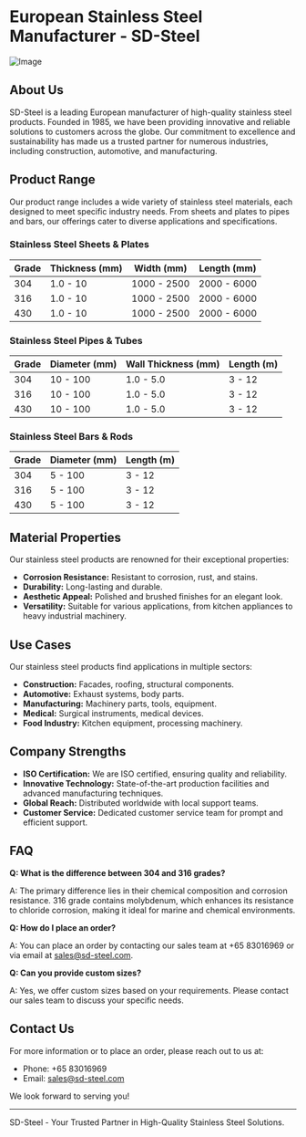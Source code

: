 # European Stainless Steel Manufacturer - SD-Steel

![Image](https://github.com/user-attachments/assets/2567258e-e124-4816-932d-1809bd27ef0b)

## About Us

SD-Steel is a leading European manufacturer of high-quality stainless steel products. Founded in 1985, we have been providing innovative and reliable solutions to customers across the globe. Our commitment to excellence and sustainability has made us a trusted partner for numerous industries, including construction, automotive, and manufacturing.

## Product Range

Our product range includes a wide variety of stainless steel materials, each designed to meet specific industry needs. From sheets and plates to pipes and bars, our offerings cater to diverse applications and specifications.

### Stainless Steel Sheets & Plates

| Grade | Thickness (mm) | Width (mm) | Length (mm) |
|-------|----------------|------------|-------------|
| 304   | 1.0 - 10       | 1000 - 2500| 2000 - 6000 |
| 316   | 1.0 - 10       | 1000 - 2500| 2000 - 6000 |
| 430   | 1.0 - 10       | 1000 - 2500| 2000 - 6000 |

### Stainless Steel Pipes & Tubes

| Grade | Diameter (mm) | Wall Thickness (mm) | Length (m) |
|-------|---------------|---------------------|------------|
| 304   | 10 - 100      | 1.0 - 5.0           | 3 - 12     |
| 316   | 10 - 100      | 1.0 - 5.0           | 3 - 12     |
| 430   | 10 - 100      | 1.0 - 5.0           | 3 - 12     |

### Stainless Steel Bars & Rods

| Grade | Diameter (mm) | Length (m) |
|-------|---------------|------------|
| 304   | 5 - 100       | 3 - 12     |
| 316   | 5 - 100       | 3 - 12     |
| 430   | 5 - 100       | 3 - 12     |

## Material Properties

Our stainless steel products are renowned for their exceptional properties:

- **Corrosion Resistance:** Resistant to corrosion, rust, and stains.
- **Durability:** Long-lasting and durable.
- **Aesthetic Appeal:** Polished and brushed finishes for an elegant look.
- **Versatility:** Suitable for various applications, from kitchen appliances to heavy industrial machinery.

## Use Cases

Our stainless steel products find applications in multiple sectors:

- **Construction:** Facades, roofing, structural components.
- **Automotive:** Exhaust systems, body parts.
- **Manufacturing:** Machinery parts, tools, equipment.
- **Medical:** Surgical instruments, medical devices.
- **Food Industry:** Kitchen equipment, processing machinery.

## Company Strengths

- **ISO Certification:** We are ISO certified, ensuring quality and reliability.
- **Innovative Technology:** State-of-the-art production facilities and advanced manufacturing techniques.
- **Global Reach:** Distributed worldwide with local support teams.
- **Customer Service:** Dedicated customer service team for prompt and efficient support.

## FAQ

**Q: What is the difference between 304 and 316 grades?**

A: The primary difference lies in their chemical composition and corrosion resistance. 316 grade contains molybdenum, which enhances its resistance to chloride corrosion, making it ideal for marine and chemical environments.

**Q: How do I place an order?**

A: You can place an order by contacting our sales team at +65 83016969 or via email at sales@sd-steel.com.

**Q: Can you provide custom sizes?**

A: Yes, we offer custom sizes based on your requirements. Please contact our sales team to discuss your specific needs.

## Contact Us

For more information or to place an order, please reach out to us at:
- Phone: +65 83016969
- Email: sales@sd-steel.com

We look forward to serving you!

---

SD-Steel - Your Trusted Partner in High-Quality Stainless Steel Solutions.